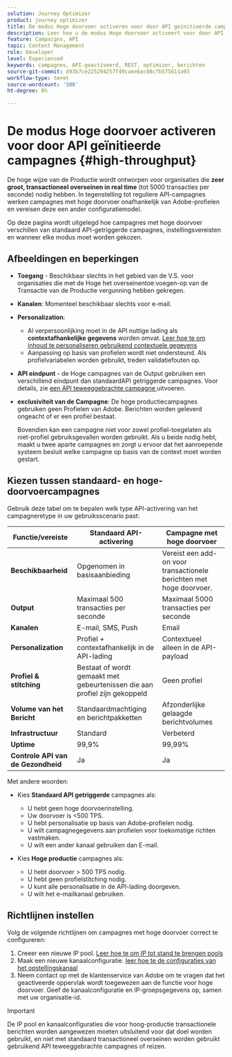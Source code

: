 ```yaml
---
solution: Journey Optimizer
product: journey optimizer
title: De modus Hoge doorvoer activeren voor door API geïnitieerde campagnes
description: Leer hoe u de modus Hoge doorvoer activeert voor door API geactiveerde campagnes.
feature: Campaigns, API
topic: Content Management
role: Developer
level: Experienced
keywords: campagnes, API-geactiveerd, REST, optimizer, berichten
source-git-commit: d93b7ce225294257f49caee6ac08cfb575611a93
workflow-type: tm+mt
source-wordcount: '508'
ht-degree: 0%

---
```



# De modus Hoge doorvoer activeren voor door API geïnitieerde campagnes {#high-throughput}

De hoge wijze van de Productie wordt ontworpen voor organisaties die **zeer groot, transactioneel overseinen in real time** (tot 5000 transacties per seconde) nodig hebben. In tegenstelling tot reguliere API-campagnes werken campagnes met hoge doorvoer onafhankelijk van Adobe-profielen en vereisen deze een ander configuratiemodel.

Op deze pagina wordt uitgelegd hoe campagnes met hoge doorvoer verschillen van standaard API-getriggerde campagnes, instellingsvereisten en wanneer elke modus moet worden gekozen.

## Afbeeldingen en beperkingen

* **Toegang** - Beschikbaar slechts in het gebied van de V.S. voor organisaties die met de Hoge het overseinentoe:voegen-op van de Transactie van de Productie vergunning hebben gekregen.

* **Kanalen**: Momenteel beschikbaar slechts voor e-mail.

* **Personalization**:

   * Al verpersoonlijking moet in de API nuttige lading als **contextafhankelijke gegevens** worden omvat. [ Leer hoe te om inhoud te personaliseren gebruikend contextuele gegevens ](../campaigns/api-triggered-campaign-action.md#contextual)
   * Aanpassing op basis van profielen wordt niet ondersteund. Als profielvariabelen worden gebruikt, treden validatiefouten op.

* **API eindpunt** - de Hoge campagnes van de Output gebruiken een verschillend eindpunt dan standaardAPI getriggerde campagnes. Voor details, zie [ een API teweeggebrachte campagne ](../campaigns/trigger-campaigns.md#trigger) uitvoeren.

* **exclusiviteit van de Campagne**: De hoge productiecampagnes gebruiken geen Profielen van Adobe. Berichten worden geleverd ongeacht of er een profiel bestaat.

  Bovendien kan een campagne niet voor zowel profiel-toegelaten als niet-profiel gebruiksgevallen worden gebruikt. Als u beide nodig hebt, maakt u twee aparte campagnes en zorgt u ervoor dat het aanroepende systeem besluit welke campagne op basis van de context moet worden gestart.

## Kiezen tussen standaard- en hoge-doorvoercampagnes

Gebruik deze tabel om te bepalen welk type API-activering van het campagneretype in uw gebruiksscenario past:

| Functie/vereiste | Standaard API-activering | Campagne met hoge doorvoer |
|------------------------|---------------------------------|---------------------------|
| **Beschikbaarheid** | Opgenomen in basisaanbieding | Vereist een add-on voor transactionele berichten met hoge doorvoer. |
| **Output** | Maximaal 500 transacties per seconde | Maximaal 5000 transacties per seconde |
| **Kanalen** | E-mail, SMS, Push | Email |
| **Personalization** | Profiel + contextafhankelijk in de API-lading | Contextueel alleen in de API-payload |
| **Profiel &amp; stitching** | Bestaat of wordt gemaakt met gebeurtenissen die aan profiel zijn gekoppeld | Geen profiel |
| **Volume van het Bericht** | Standaardmachtiging en berichtpakketten | Afzonderlijke gelaagde berichtvolumes |
| **Infrastructuur** | Standard | Verbeterd |
| **Uptime** | 99,9% | 99,99% |
| **Controle API van de Gezondheid** | Ja | Ja |

Met andere woorden:

* Kies **Standaard API getriggerde** campagnes als:
   * U hebt geen hoge doorvoerinstelling.
   * Uw doorvoer is &lt;500 TPS.
   * U hebt personalisatie op basis van Adobe-profielen nodig.
   * U wilt campagnegegevens aan profielen voor toekomstige richten vastmaken.
   * U wilt een ander kanaal gebruiken dan E-mail.

* Kies **Hoge productie** campagnes als:
   * U hebt doorvoer > 500 TPS nodig.
   * U hebt geen profielstitching nodig.
   * U kunt alle personalisatie in de API-lading doorgeven.
   * U wilt het e-mailkanaal gebruiken.

## Richtlijnen instellen

Volg de volgende richtlijnen om campagnes met hoge doorvoer correct te configureren:

1. Creeer een nieuwe IP pool. [ Leer hoe te om IP tot stand te brengen pools ](../configuration/ip-pools.md)
1. Maak een nieuwe kanaalconfiguratie. [ leer hoe te de configuraties van het opstellingskanaal ](../configuration/channel-surfaces.md)
1. Neem contact op met de klantenservice van Adobe om te vragen dat het geactiveerde oppervlak wordt toegewezen aan de functie voor hoge doorvoer. Geef de kanaalconfiguratie en IP-groepsgegevens op, samen met uw organisatie-id.

>[!IMPORTANT]
>
>De IP pool en kanaalconfiguraties die voor hoog-productie transactionele berichten worden aangewezen moeten uitsluitend voor dat doel worden gebruikt, en niet met standaard transactioneel overseinen worden gebruikt gebruikend API teweeggebrachte campagnes of reizen.
